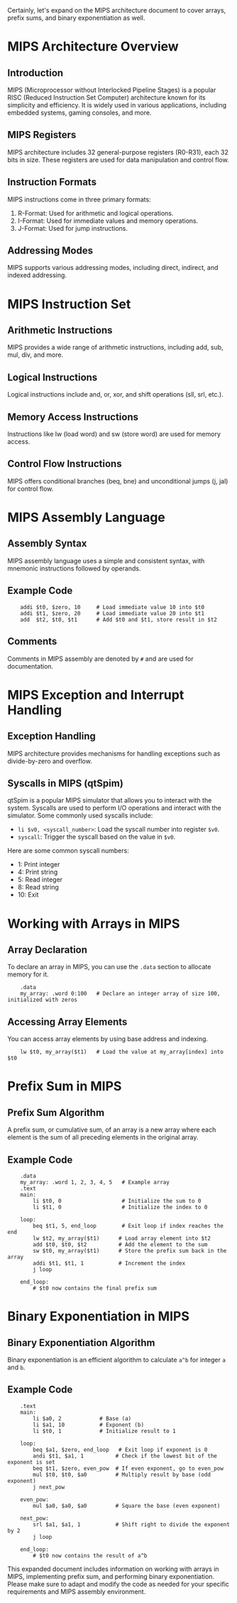 Certainly, let's expand on the MIPS architecture document to cover arrays, prefix sums, and binary exponentiation as well.

# MIPS Architecture Overview

## Introduction
MIPS (Microprocessor without Interlocked Pipeline Stages) is a popular RISC (Reduced Instruction Set Computer) architecture known for its simplicity and efficiency. It is widely used in various applications, including embedded systems, gaming consoles, and more.

## MIPS Registers
MIPS architecture includes 32 general-purpose registers (R0-R31), each 32 bits in size. These registers are used for data manipulation and control flow.

## Instruction Formats
MIPS instructions come in three primary formats:
1. R-Format: Used for arithmetic and logical operations.
2. I-Format: Used for immediate values and memory operations.
3. J-Format: Used for jump instructions.

## Addressing Modes
MIPS supports various addressing modes, including direct, indirect, and indexed addressing.

# MIPS Instruction Set

## Arithmetic Instructions
MIPS provides a wide range of arithmetic instructions, including add, sub, mul, div, and more.

## Logical Instructions
Logical instructions include and, or, xor, and shift operations (sll, srl, etc.).

## Memory Access Instructions
Instructions like lw (load word) and sw (store word) are used for memory access.

## Control Flow Instructions
MIPS offers conditional branches (beq, bne) and unconditional jumps (j, jal) for control flow.

# MIPS Assembly Language

## Assembly Syntax
MIPS assembly language uses a simple and consistent syntax, with mnemonic instructions followed by operands.

## Example Code
```assembly
    addi $t0, $zero, 10     # Load immediate value 10 into $t0
    addi $t1, $zero, 20     # Load immediate value 20 into $t1
    add  $t2, $t0, $t1      # Add $t0 and $t1, store result in $t2
```

## Comments
Comments in MIPS assembly are denoted by `#` and are used for documentation.

# MIPS Exception and Interrupt Handling

## Exception Handling
MIPS architecture provides mechanisms for handling exceptions such as divide-by-zero and overflow.

## Syscalls in MIPS (qtSpim)
qtSpim is a popular MIPS simulator that allows you to interact with the system. Syscalls are used to perform I/O operations and interact with the simulator. Some commonly used syscalls include:
- `li $v0, <syscall_number>`: Load the syscall number into register `$v0`.
- `syscall`: Trigger the syscall based on the value in `$v0`.

Here are some common syscall numbers:
- 1: Print integer
- 4: Print string
- 5: Read integer
- 8: Read string
- 10: Exit

# Working with Arrays in MIPS

## Array Declaration
To declare an array in MIPS, you can use the `.data` section to allocate memory for it.

```assembly
    .data
    my_array: .word 0:100   # Declare an integer array of size 100, initialized with zeros
```

## Accessing Array Elements
You can access array elements by using base address and indexing.

```assembly
    lw $t0, my_array($t1)   # Load the value at my_array[index] into $t0
```

# Prefix Sum in MIPS

## Prefix Sum Algorithm
A prefix sum, or cumulative sum, of an array is a new array where each element is the sum of all preceding elements in the original array.

## Example Code
```assembly
    .data
    my_array: .word 1, 2, 3, 4, 5   # Example array
    .text
    main:
        li $t0, 0                   # Initialize the sum to 0
        li $t1, 0                   # Initialize the index to 0

    loop:
        beq $t1, 5, end_loop        # Exit loop if index reaches the end
        lw $t2, my_array($t1)      # Load array element into $t2
        add $t0, $t0, $t2          # Add the element to the sum
        sw $t0, my_array($t1)      # Store the prefix sum back in the array
        addi $t1, $t1, 1           # Increment the index
        j loop

    end_loop:
        # $t0 now contains the final prefix sum
```

# Binary Exponentiation in MIPS

## Binary Exponentiation Algorithm
Binary exponentiation is an efficient algorithm to calculate `a^b` for integer `a` and `b`.

## Example Code
```assembly
    .text
    main:
        li $a0, 2            # Base (a)
        li $a1, 10           # Exponent (b)
        li $t0, 1            # Initialize result to 1

    loop:
        beq $a1, $zero, end_loop   # Exit loop if exponent is 0
        andi $t1, $a1, 1          # Check if the lowest bit of the exponent is set
        beq $t1, $zero, even_pow  # If even exponent, go to even_pow
        mul $t0, $t0, $a0         # Multiply result by base (odd exponent)
        j next_pow

    even_pow:
        mul $a0, $a0, $a0         # Square the base (even exponent)

    next_pow:
        srl $a1, $a1, 1           # Shift right to divide the exponent by 2
        j loop

    end_loop:
        # $t0 now contains the result of a^b
```

This expanded document includes information on working with arrays in MIPS, implementing prefix sum, and performing binary exponentiation. Please make sure to adapt and modify the code as needed for your specific requirements and MIPS assembly environment.
